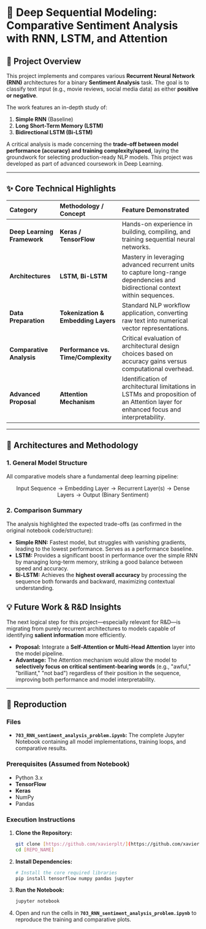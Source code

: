 # 💬 Deep Sequential Modeling: Comparative Sentiment Analysis with RNN, LSTM, and Attention

## 🌟 Project Overview

This project implements and compares various **Recurrent Neural Network (RNN)** architectures for a binary **Sentiment Analysis** task. The goal is to classify text input (e.g., movie reviews, social media data) as either **positive or negative**.

The work features an in-depth study of:
1.  **Simple RNN** (Baseline)
2.  **Long Short-Term Memory (LSTM)**
3.  **Bidirectional LSTM (Bi-LSTM)**

A critical analysis is made concerning the **trade-off between model performance (accuracy) and training complexity/speed**, laying the groundwork for selecting production-ready NLP models. This project was developed as part of advanced coursework in Deep Learning.

***

## ✨ Core Technical Highlights

| Category | Methodology / Concept | Feature Demonstrated |
| :--- | :--- | :--- |
| **Deep Learning Framework** | **Keras / TensorFlow** | Hands-on experience in building, compiling, and training sequential neural networks. |
| **Architectures** | **LSTM, Bi-LSTM** | Mastery in leveraging advanced recurrent units to capture long-range dependencies and bidirectional context within sequences. |
| **Data Preparation** | **Tokenization & Embedding Layers** | Standard NLP workflow application, converting raw text into numerical vector representations. |
| **Comparative Analysis** | **Performance vs. Time/Complexity** | Critical evaluation of architectural design choices based on accuracy gains versus computational overhead. |
| **Advanced Proposal** | **Attention Mechanism** | Identification of architectural limitations in LSTMs and proposition of an Attention layer for enhanced focus and interpretability. |

***

## 🧠 Architectures and Methodology

### 1. General Model Structure

All comparative models share a fundamental deep learning pipeline:

$$\text{Input Sequence} \rightarrow \text{Embedding Layer} \rightarrow \text{Recurrent Layer(s)} \rightarrow \text{Dense Layers} \rightarrow \text{Output (Binary Sentiment)}$$

### 2. Comparison Summary

The analysis highlighted the expected trade-offs (as confirmed in the original notebook code/structure):

* **Simple RNN:** Fastest model, but struggles with vanishing gradients, leading to the lowest performance. Serves as a performance baseline.
* **LSTM:** Provides a significant boost in performance over the simple RNN by managing long-term memory, striking a good balance between speed and accuracy.
* **Bi-LSTM:** Achieves the **highest overall accuracy** by processing the sequence both forwards and backward, maximizing contextual understanding.

## 💡 Future Work & R&D Insights

The next logical step for this project—especially relevant for R&D—is migrating from purely recurrent architectures to models capable of identifying **salient information** more efficiently.

* **Proposal:** Integrate a **Self-Attention or Multi-Head Attention** layer into the model pipeline.
* **Advantage:** The Attention mechanism would allow the model to **selectively focus on critical sentiment-bearing words** (e.g., "awful," "brilliant," "not bad") regardless of their position in the sequence, improving both performance and model interpretability.

***

## 🚀 Reproduction

### Files
* **`703_RNN_sentiment_analysis_problem.ipynb`:** The complete Jupyter Notebook containing all model implementations, training loops, and comparative results.

### Prerequisites (Assumed from Notebook)
* Python 3.x
* **TensorFlow**
* **Keras**
* NumPy
* Pandas

### Execution Instructions

1.  **Clone the Repository:**
    ```bash
    git clone [https://github.com/xavierplt/](https://github.com/xavierplt/)[Sentiment-analysis].git
    cd [REPO_NAME]
    ```
2.  **Install Dependencies:**
    ```bash
    # Install the core required libraries
    pip install tensorflow numpy pandas jupyter
    ```
3.  **Run the Notebook:**
    ```bash
    jupyter notebook
    ```
4.  Open and run the cells in **`703_RNN_sentiment_analysis_problem.ipynb`** to reproduce the training and comparative plots.
